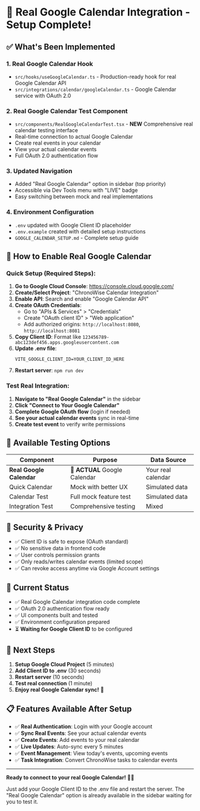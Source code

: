 # 🚀 Real Google Calendar Integration - Setup Complete!

## ✅ What's Been Implemented

### 1. **Real Google Calendar Hook**
- `src/hooks/useGoogleCalendar.ts` - Production-ready hook for real Google Calendar API
- `src/integrations/calendar/googleCalendar.ts` - Google Calendar service with OAuth 2.0

### 2. **Real Google Calendar Test Component**
- `src/components/RealGoogleCalendarTest.tsx` - **NEW** Comprehensive real calendar testing interface
- Real-time connection to actual Google Calendar
- Create real events in your calendar
- View your actual calendar events
- Full OAuth 2.0 authentication flow

### 3. **Updated Navigation**
- Added "Real Google Calendar" option in sidebar (top priority)
- Accessible via Dev Tools menu with "LIVE" badge
- Easy switching between mock and real implementations

### 4. **Environment Configuration**
- `.env` updated with Google Client ID placeholder
- `.env.example` created with detailed setup instructions
- `GOOGLE_CALENDAR_SETUP.md` - Complete setup guide

## 🔧 How to Enable Real Google Calendar

### Quick Setup (Required Steps):

1. **Go to Google Cloud Console**: https://console.cloud.google.com/
2. **Create/Select Project**: "ChronoWise Calendar Integration"
3. **Enable API**: Search and enable "Google Calendar API"
4. **Create OAuth Credentials**:
   - Go to "APIs & Services" > "Credentials"
   - Create "OAuth client ID" > "Web application"
   - Add authorized origins: `http://localhost:8080`, `http://localhost:8081`
5. **Copy Client ID**: Format like `123456789-abc123def456.apps.googleusercontent.com`
6. **Update .env file**:
   ```env
   VITE_GOOGLE_CLIENT_ID=YOUR_CLIENT_ID_HERE
   ```
7. **Restart server**: `npm run dev`

### Test Real Integration:

1. **Navigate to "Real Google Calendar"** in the sidebar
2. **Click "Connect to Your Google Calendar"**
3. **Complete Google OAuth flow** (login if needed)
4. **See your actual calendar events** sync in real-time
5. **Create test event** to verify write permissions

## 🌟 Available Testing Options

| Component | Purpose | Data Source |
|-----------|---------|-------------|
| **Real Google Calendar** | 🎯 **ACTUAL** Google Calendar | Your real calendar |
| Quick Calendar | Mock with better UX | Simulated data |
| Calendar Test | Full mock feature test | Simulated data |
| Integration Test | Comprehensive testing | Mixed |

## 🔐 Security & Privacy

- ✅ Client ID is safe to expose (OAuth standard)
- ✅ No sensitive data in frontend code
- ✅ User controls permission grants
- ✅ Only reads/writes calendar events (limited scope)
- ✅ Can revoke access anytime via Google Account settings

## 🚨 Current Status

- ✅ Real Google Calendar integration code complete
- ✅ OAuth 2.0 authentication flow ready
- ✅ UI components built and tested
- ✅ Environment configuration prepared
- ⏳ **Waiting for Google Client ID** to be configured

## 🎯 Next Steps

1. **Setup Google Cloud Project** (5 minutes)
2. **Add Client ID to .env** (30 seconds)
3. **Restart server** (10 seconds)
4. **Test real connection** (1 minute)
5. **Enjoy real Google Calendar sync!** 🎉

## 📋 Features Available After Setup

- ✅ **Real Authentication**: Login with your Google account
- ✅ **Sync Real Events**: See your actual calendar events
- ✅ **Create Events**: Add events to your real calendar
- ✅ **Live Updates**: Auto-sync every 5 minutes
- ✅ **Event Management**: View today's events, upcoming events
- ✅ **Task Integration**: Convert ChronoWise tasks to calendar events

---

**Ready to connect to your real Google Calendar!** 📅✨

Just add your Google Client ID to the .env file and restart the server. The "Real Google Calendar" option is already available in the sidebar waiting for you to test it.
